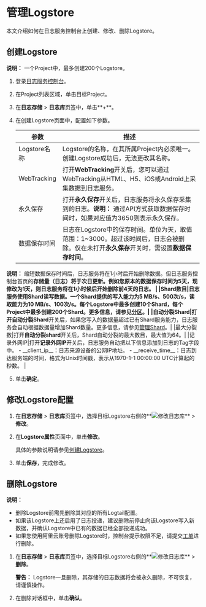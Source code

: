 # 管理Logstore

本文介绍如何在日志服务控制台上创建、修改、删除Logstore。

## 创建Logstore

**说明：** 一个Project中，最多创建200个Logstore。

1.  登录[日志服务控制台](https://sls.console.aliyun.com)。

2.  在Project列表区域，单击目标Project。

3.  在**日志存储** \> **日志库**页签中，单击**+**。

4.  在创建Logstore页面中，配置如下参数。

    |参数|描述|
    |--|--|
    |Logstore名称|Logstore的名称，在其所属Project内必须唯一。创建Logstore成功后，无法更改其名称。|
    |WebTracking|打开**WebTracking**开关后，您可以通过WebTracking从HTML、H5、iOS或Android上采集数据到日志服务。|
    |永久保存|打开**永久保存**开关后，日志服务将永久保存采集到的日志。**说明：** 通过API方式获取数据保存时间时，如果对应值为3650则表示永久保存。 |
    |数据保存时间|日志在Logstore中的保存时间。单位为天，取值范围：1~3000。超过该时间后，日志会被删除。仅在未打开**永久保存**开关时，需设置**数据保存时间**。

**说明：** 缩短数据保存时间后，日志服务将在1小时后开始删除数据。但日志服务控制台首页的**存储量（日志）**将于次日更新。例如您原本的数据保存时间为5天，现修改为1天，则日志服务将在1小时候后开始删除前4天的日志。 |
    |Shard数目|日志服务使用Shard读写数据。一个Shard提供的写入能力为5 MB/s、500次/s，读取能力为10 MB/s、100次/s。每个Logstore中最多创建10个Shard，每个Project中最多创建200个Shard。更多信息，请参见[分区](/intl.zh-CN/产品简介/基本概念/分区.md)。|
    |自动分裂Shard|打开**自动分裂Shard**开关后，如果您写入的数据量超过已有Shard服务能力，日志服务会自动根据数据量增加Shard数量。更多信息，请参见[管理Shard](/intl.zh-CN/数据采集/准备工作/管理Shard.md)。|
    |最大分裂数|打开**自动分裂shard**开关后，Shard自动分裂的最大数目，最大值为64。|
    |记录外网IP|打开**记录外网IP**开关后，日志服务自动把以下信息添加到日志的Tag字段中。    -   \_\_client\_ip\_\_：日志来源设备的公网IP地址。
    -   \_\_receive\_time\_\_：日志到达服务端的时间，格式为Unix时间戳，表示从1970-1-1 00:00:00 UTC计算起的秒数。 |

5.  单击**确定**。


## 修改Logstore配置

1.  在**日志存储** \> **日志库**页签中，选择目标Logstore右侧的**![修改日志库](https://static-aliyun-doc.oss-accelerate.aliyuncs.com/assets/img/zh-CN/0478559951/p52318.png)** \> **修改**。

2.  在**Logstore属性**页面中，单击**修改**。

    具体的参数说明请参见[创建Logstore](#section_v52_2jx_ndb)。

3.  单击**保存**，完成修改。


## 删除Logstore

**说明：**

-   删除Logstore前需先删除其对应的所有Logtail配置。
-   如果该Logstore上还启用了日志投递，建议删除前停止向该Logstore写入新数据，并确认Logstore中已有的数据已经全部投递成功。
-   如果您使用阿里云账号删除Logstore时，控制台提示权限不足，请提交[工单](https://workorder-intl.console.aliyun.com/console.htm?spm=a2796.7919406.0.dcontactus3.676a2d23RjosdV#/ticket/add/?productId=1210)进行删除。

1.  在**日志存储** \> **日志库**页签中，选择目标Logstore右侧的**![修改日志库](https://static-aliyun-doc.oss-accelerate.aliyuncs.com/assets/img/zh-CN/0478559951/p52318.png)** \> **删除**。

    **警告：** Logstore一旦删除，其存储的日志数据将会被永久删除，不可恢复，请谨慎操作。

2.  在删除对话框中，单击**确认**。


